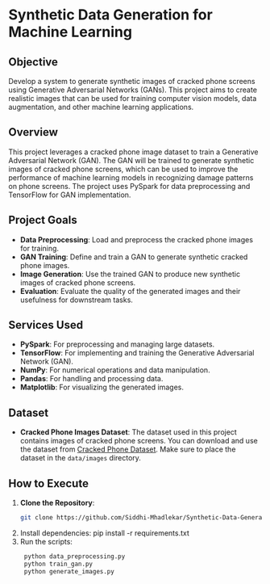 # Synthetic Data Generation for Machine Learning

## Objective

Develop a system to generate synthetic images of cracked phone screens using Generative Adversarial Networks (GANs). This project aims to create realistic images that can be used for training computer vision models, data augmentation, and other machine learning applications.

## Overview

This project leverages a cracked phone image dataset to train a Generative Adversarial Network (GAN). The GAN will be trained to generate synthetic images of cracked phone screens, which can be used to improve the performance of machine learning models in recognizing damage patterns on phone screens. The project uses PySpark for data preprocessing and TensorFlow for GAN implementation.

## Project Goals

- **Data Preprocessing**: Load and preprocess the cracked phone images for training.
- **GAN Training**: Define and train a GAN to generate synthetic cracked phone images.
- **Image Generation**: Use the trained GAN to produce new synthetic images of cracked phone screens.
- **Evaluation**: Evaluate the quality of the generated images and their usefulness for downstream tasks.

## Services Used

- **PySpark**: For preprocessing and managing large datasets.
- **TensorFlow**: For implementing and training the Generative Adversarial Network (GAN).
- **NumPy**: For numerical operations and data manipulation.
- **Pandas**: For handling and processing data.
- **Matplotlib**: For visualizing the generated images.

## Dataset

- **Cracked Phone Images Dataset**: The dataset used in this project contains images of cracked phone screens. You can download and use the dataset from  [Cracked Phone Dataset](https://www.kaggle.com/datasets/dataclusterlabs/mobile-phone-image-dataset). Make sure to place the dataset in the `data/images` directory.

## How to Execute

1. **Clone the Repository**:
   ```bash
   git clone https://github.com/Siddhi-Mhadlekar/Synthetic-Data-Generation-for-Machine-Learning.git
   

2. Install dependencies: pip install -r requirements.txt
3. Run the scripts:
   ```bash
    python data_preprocessing.py
    python train_gan.py
    python generate_images.py
